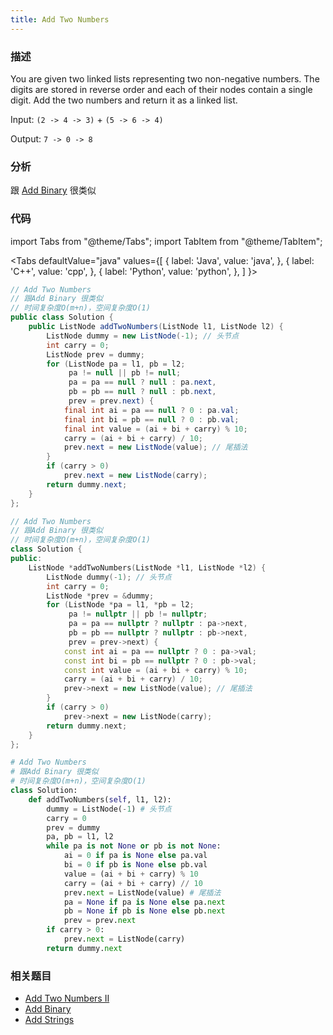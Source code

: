 ```yaml
---
title: Add Two Numbers
---
```


### 描述

You are given two linked lists representing two non-negative numbers. The digits are stored in reverse order and each of their nodes contain a single digit. Add the two numbers and return it as a linked list.

Input: `(2 -> 4 -> 3)` + `(5 -> 6 -> 4)`

Output: `7 -> 0 -> 8`

### 分析

跟 [Add Binary](../simulation/add-binary.md) 很类似

### 代码

import Tabs from "@theme/Tabs";
import TabItem from "@theme/TabItem";

<Tabs
defaultValue="java"
values={[
{ label: 'Java', value: 'java', },
{ label: 'C++', value: 'cpp', },
{ label: 'Python', value: 'python', },
]
}>
<TabItem value="java">

```java
// Add Two Numbers
// 跟Add Binary 很类似
// 时间复杂度O(m+n)，空间复杂度O(1)
public class Solution {
    public ListNode addTwoNumbers(ListNode l1, ListNode l2) {
        ListNode dummy = new ListNode(-1); // 头节点
        int carry = 0;
        ListNode prev = dummy;
        for (ListNode pa = l1, pb = l2;
             pa != null || pb != null;
             pa = pa == null ? null : pa.next,
             pb = pb == null ? null : pb.next,
             prev = prev.next) {
            final int ai = pa == null ? 0 : pa.val;
            final int bi = pb == null ? 0 : pb.val;
            final int value = (ai + bi + carry) % 10;
            carry = (ai + bi + carry) / 10;
            prev.next = new ListNode(value); // 尾插法
        }
        if (carry > 0)
            prev.next = new ListNode(carry);
        return dummy.next;
    }
};
```

</TabItem>
<TabItem value="cpp">

```cpp
// Add Two Numbers
// 跟Add Binary 很类似
// 时间复杂度O(m+n)，空间复杂度O(1)
class Solution {
public:
    ListNode *addTwoNumbers(ListNode *l1, ListNode *l2) {
        ListNode dummy(-1); // 头节点
        int carry = 0;
        ListNode *prev = &dummy;
        for (ListNode *pa = l1, *pb = l2;
             pa != nullptr || pb != nullptr;
             pa = pa == nullptr ? nullptr : pa->next,
             pb = pb == nullptr ? nullptr : pb->next,
             prev = prev->next) {
            const int ai = pa == nullptr ? 0 : pa->val;
            const int bi = pb == nullptr ? 0 : pb->val;
            const int value = (ai + bi + carry) % 10;
            carry = (ai + bi + carry) / 10;
            prev->next = new ListNode(value); // 尾插法
        }
        if (carry > 0)
            prev->next = new ListNode(carry);
        return dummy.next;
    }
};
```

</TabItem>
<TabItem value="python">

```python
# Add Two Numbers
# 跟Add Binary 很类似
# 时间复杂度O(m+n)，空间复杂度O(1)
class Solution:
    def addTwoNumbers(self, l1, l2):
        dummy = ListNode(-1) # 头节点
        carry = 0
        prev = dummy
        pa, pb = l1, l2
        while pa is not None or pb is not None:
            ai = 0 if pa is None else pa.val
            bi = 0 if pb is None else pb.val
            value = (ai + bi + carry) % 10
            carry = (ai + bi + carry) // 10
            prev.next = ListNode(value) # 尾插法
            pa = None if pa is None else pa.next
            pb = None if pb is None else pb.next
            prev = prev.next
        if carry > 0:
            prev.next = ListNode(carry)
        return dummy.next
```

</TabItem>
</Tabs>

### 相关题目

- [Add Two Numbers II](add-two-numbers-ii.md)
- [Add Binary](../simulation/add-binary.md)
- [Add Strings](../simulation/add-strings.md)
